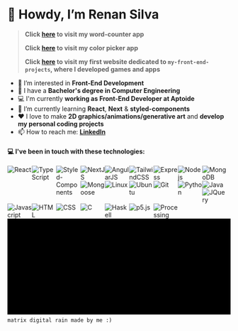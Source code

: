 # 👋 Howdy, I’m Renan Silva
> **Click [here](https://renans2.github.io/word-counter/) to visit my word-counter app**
> 
> **Click [here](https://renans2.github.io/pickolor/) to visit my color picker app**
> 
> **Click [here](https://renans2.github.io/my-front-end-projects/) to visit my first website dedicated to `my-front-end-projects`, where I developed games and apps**

- 👀 I’m interested in **Front-End Development**
- :school: I have a **Bachelor's degree in Computer Engineering**
- :computer: I'm currently **working as Front-End Developer at Aptoide**
- :pencil: I’m currently learning **React**, **Next** & **styled-components**
- :heart: I love to make **2D graphics/animations/generative art** and **develop my personal coding projects**
- 📫 How to reach me: **[LinkedIn](https://www.linkedin.com/in/renan-andrade-silva/ "LinkedIn")**

#### :computer: I've been in touch with these technologies:
<img align="left" width="55px" title="React" src="https://cdn.jsdelivr.net/gh/devicons/devicon@latest/icons/react/react-original.svg" />
<img align="left" width="55px" title="TypeScript" src="https://cdn.jsdelivr.net/gh/devicons/devicon@latest/icons/typescript/typescript-original.svg" />
<img align="left" width="55px" title="Styled-Components" src="https://cdn.jsdelivr.net/gh/devicons/devicon@latest/icons/styledcomponents/styledcomponents-original.svg" />
<img align="left" width="55px" title="NextJS" src="https://cdn.jsdelivr.net/gh/devicons/devicon@latest/icons/nextjs/nextjs-original.svg" />
<img align="left" width="55px" title="AngularJS" src="https://cdn.jsdelivr.net/gh/devicons/devicon@latest/icons/angularjs/angularjs-original.svg" />
<img align="left" width="55px" title="TailwindCSS" src="https://cdn.jsdelivr.net/gh/devicons/devicon@latest/icons/tailwindcss/tailwindcss-original.svg" />
<img align="left" width="55px" title="Express" src="https://cdn.jsdelivr.net/gh/devicons/devicon@latest/icons/express/express-original.svg" />
<img align="left" width="55px" title="Nodejs" src="https://cdn.jsdelivr.net/gh/devicons/devicon@latest/icons/nodejs/nodejs-plain-wordmark.svg" />
<img align="left" width="55px" title="MongoDB" src="https://cdn.jsdelivr.net/gh/devicons/devicon@latest/icons/mongodb/mongodb-original-wordmark.svg" />
<img align="left" width="55px" title="Mongoose" src="https://cdn.jsdelivr.net/gh/devicons/devicon@latest/icons/mongoose/mongoose-original-wordmark.svg" />
<img align="left" width="55px" title="Linux" src="https://cdn.jsdelivr.net/gh/devicons/devicon@latest/icons/linux/linux-original.svg" />
<img align="left" width="55px" title="Ubuntu" src="https://cdn.jsdelivr.net/gh/devicons/devicon@latest/icons/ubuntu/ubuntu-original.svg" />
<img align="left" width="55px" title="Git" src="https://cdn.jsdelivr.net/gh/devicons/devicon@latest/icons/git/git-original.svg" />
<img align="left" width="55px" title="Python" src="https://cdn.jsdelivr.net/gh/devicons/devicon@latest/icons/python/python-original.svg" />
<img align="left" width="55px" title="Java" src="https://cdn.jsdelivr.net/gh/devicons/devicon@latest/icons/java/java-original.svg" />
<img align="left" width="55px" title="JQuery" src="https://cdn.jsdelivr.net/gh/devicons/devicon@latest/icons/jquery/jquery-plain-wordmark.svg" />
<img align="left" width="55px" title="Javascript" src="https://cdn.jsdelivr.net/gh/devicons/devicon@latest/icons/javascript/javascript-original.svg" />
<img align="left" width="55px" title="HTML" src="https://cdn.jsdelivr.net/gh/devicons/devicon@latest/icons/html5/html5-original.svg" />
<img align="left" width="55px" title="CSS" src="https://cdn.jsdelivr.net/gh/devicons/devicon@latest/icons/css3/css3-original.svg" />
<img align="left" width="55px" title="C" src="https://cdn.jsdelivr.net/gh/devicons/devicon@latest/icons/c/c-original.svg" />
<img align="left" width="55px" title="Haskell" src="https://cdn.jsdelivr.net/gh/devicons/devicon@latest/icons/haskell/haskell-original.svg" />
<img align="left" width="55px" title="p5.js" src="https://cdn.jsdelivr.net/gh/devicons/devicon@latest/icons/p5js/p5js-original.svg" />
<img align="left" width="55px" title="Processing" src="https://cdn.jsdelivr.net/gh/devicons/devicon@latest/icons/processing/processing-original.svg" />

<br><br><br><br><br><br>
<img width="815px" src="output2.gif" />
<br>
`matrix digital rain made by me :)`

<!---
renans2/renans2 is a ✨ special ✨ repository because its `README.md` (this file) appears on your GitHub profile.
You can click the Preview link to take a look at your changes.
--->
